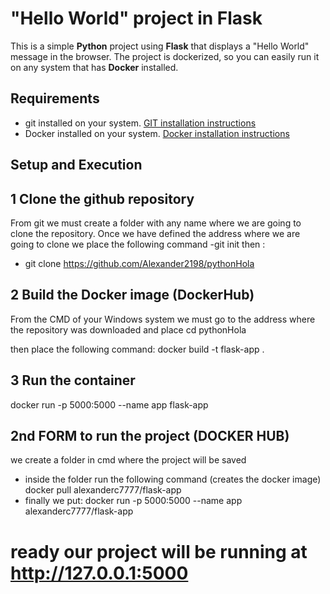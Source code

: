 # "Hello World" project in Flask

This is a simple **Python** project using **Flask** that displays a "Hello World" message in the browser. The project is dockerized, so you can easily run it on any system that has **Docker** installed.

## Requirements
- git installed on your system. [GIT installation instructions](https://git-scm.com/downloads)
- Docker installed on your system. [Docker installation instructions](https://docs.docker.com/get-docker/)

## Setup and Execution
## 1 Clone the github repository
From git we must create a folder with any name where we are going to clone the repository.
Once we have defined the address where we are going to clone
we place the following command
-git init
then :
- git clone https://github.com/Alexander2198/pythonHola

## 2 Build the Docker image (DockerHub)
From the CMD of your Windows system we must go to the address where the repository was downloaded and place cd pythonHola

then place the following command:
docker build -t flask-app .

## 3 Run the container
docker run -p 5000:5000 --name app flask-app

## 2nd FORM to run the project (DOCKER HUB)
we create a folder in cmd where the project will be saved
- inside the folder run the following command (creates the docker image)
docker pull alexanderc7777/flask-app
- finally we put:
docker run -p 5000:5000 --name app alexanderc7777/flask-app
# ready our project will be running at http://127.0.0.1:5000
